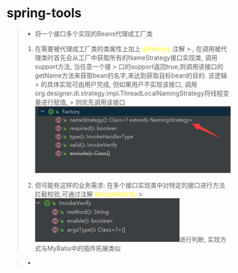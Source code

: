# spring-tools

> * 将一个接口多个实现的Beans代理成工厂类
> 1. 在需要被代理成工厂类的类属性上加上 <font color="yellow"> @Factory </font> 注解
     > , 在调用被代理类时首先会从工厂中获取所有的NameStrategy接口实现类, 调用support方法, 当任意一个接
     > 口的support返回true,则调用该接口的getName方法来获取bean的名字,来达到获取目标bean的目的. 该逻辑
     > 的具体实现可由用户完成, 但如果用户不实现该接口, 调用org.designer.di.strategy.impl.ThreadLocalNamingStrategy将线程变量进行赋值,
     > 则优先调用该接口 ![img.png](img/@Factory.png)
>
> 2. 但可能有这样的业务需求: 在多个接口实现类中对特定的接口进行方法拦截校验,可通过注解 <font color="yellow"> @InvokeVerify</font>
     > ![img.png](img/@InvokeVerify.png)进行判断, 实现方式与MyBatis中的插件拓展类似

> * 
